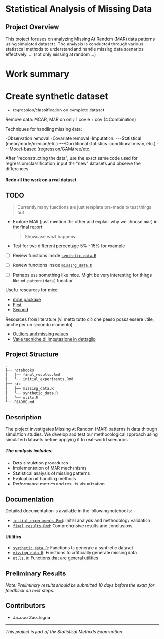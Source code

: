 # Statistical Analysis of Missing Data

## Project Overview

This project focuses on analyzing Missing At Random (MAR) data patterns using simulated datasets. The analysis is conducted through various statistical methods to understand and handle missing data scenarios effectively.
... (not only missing at random ...)

# Work summary

# Create synthetic dataset

- regression/classification on complete dataset

Remove data: MCAR, MAR on only 1 cov e + cov (4 Combination)

Techniques for handling missing data:

-Observation removal
-Covariate removal
-Imputation:
---Statistical (mean/mode/median/etc.)
---Conditional statistics (conditional mean, etc.)
---Model-based (regression/GAM/tree/etc.)

After "reconstructing the data", use the exact same code used for regression/classification, input the "new" datasets and observe the differences

#### Redo all the work on a real dataset

## TODO

> Currently many functions are just template pre-made to test things out

- Explore MAR (just mention the other and explain why we choose mar) in the final report

  > Showcase what happens

- Test for two different percentage 5% - 15% for example

- [ ] Review functions inside [`synthetic_data.R`](src/synthetic_data.R)
- [ ] Review functions inside [`missing_data.R`](src/missing_data.R)
- [ ] Perhaps use something like mice. Might be very interesting for things like `md.pattern(data)` function


Useful resources for mice:

- [mice package](https://cran.r-project.org/web/packages/mice/mice.pdf)
- [First](https://www.youtube.com/watch?v=MpnxwNXGV-E)
- [Second](https://www.youtube.com/watch?v=sNNoTd7xI-4)

Resources from literature (vi metto tutto ciò che penso possa essere utile, anche per un secondo momento):
- [Outliers and missing values](https://sci-hub.ru/10.1111/j.1440-1681.2007.04860.x)
- [Varie tecniche di imputazione in dettaglio](https://www.researchgate.net/publication/220579612_Missing_Data_Imputation_Techniques)

## Project Structure

```bash
.
├── notebooks
│   ├── final_results.Rmd
│   └── initial_experiments.Rmd
├── src
│   ├── missing_data.R
│   └── synthetic_data.R
│   └── utils.R
└── README.md
```

## Description

The project investigates Missing At Random (MAR) patterns in data through simulation studies. We develop and test our methodological approach using simulated datasets before applying it to real-world scenarios.

##### The analysis includes:

- Data simulation procedures
- Implementation of MAR mechanisms
- Statistical analysis of missing patterns
- Evaluation of handling methods
- Performance metrics and results visualization

## Documentation

Detailed documentation is available in the following notebooks:

- [`initial_experiments.Rmd`](notebooks/initial_experiments.Rmd): Initial analysis and methodology validation
- [`final_results.Rmd`](notebooks/final_results.Rmd): Comprehensive results and conclusions

#### Utilities

- [`synthetic_data.R`](src/synthetic_data.R): Functions to generate a synthetic dataset
- [`missing_data.R`](src/missing_data.R): Functions to artificially generate missing data
- [`utils.R`](src/utils.R): Functions that are general utilities

## Preliminary Results

_Note: Preliminary results should be submitted 10 days before the exam for feedback on next steps._

## Contributors

- Jacopo Zacchigna

---

_This project is part of the Statistical Methods Examination._
